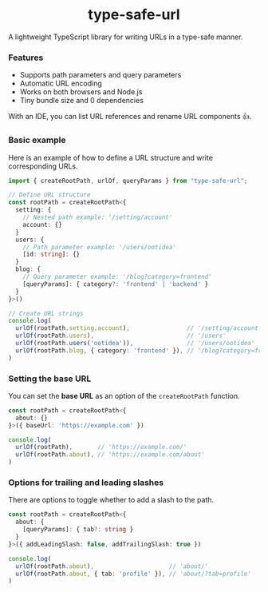 <h1 align="center">type-safe-url</h1>

A lightweight TypeScript library for writing URLs in a type-safe manner.  

### Features
- Supports path parameters and query parameters
- Automatic URL encoding
- Works on both browsers and Node.js
- Tiny bundle size and 0 dependencies

With an IDE, you can list URL references and rename URL components 👍.  

### Basic example

Here is an example of how to define a URL structure and write corresponding URLs.  

```ts
import { createRootPath, urlOf, queryParams } from "type-safe-url";

// Define URL structure
const rootPath = createRootPath<{
  setting: {
    // Nested path example: '/setting/account'
    account: {}
  }
  users: {
    // Path parameter example: '/users/ootidea'
    [id: string]: {}
  }
  blog: {
    // Query parameter example: '/blog?category=frontend'
    [queryParams]: { category?: 'frontend' | 'backend' }
  }
}>()

// Create URL strings
console.log(
  urlOf(rootPath.setting.account),                // '/setting/account'
  urlOf(rootPath.users),                          // '/users'
  urlOf(rootPath.users('ootidea')),               // '/users/ootidea'
  urlOf(rootPath.blog, { category: 'frontend' }), // '/blog?category=frontend'
)
```

### Setting the base URL

You can set the **base URL** as an option of the `createRootPath` function.  

```ts
const rootPath = createRootPath<{
  about: {}
}>({ baseUrl: 'https://example.com' })

console.log(
  urlOf(rootPath),       // 'https://example.com/'
  urlOf(rootPath.about), // 'https://example.com/about'
)
```

### Options for trailing and leading slashes

There are options to toggle whether to add a slash to the path.  

```ts
const rootPath = createRootPath<{
  about: {
    [queryParams]: { tab?: string }
  }
}>({ addLeadingSlash: false, addTrailingSlash: true })

console.log(
  urlOf(rootPath.about),                     // 'about/'
  urlOf(rootPath.about, { tab: 'profile' }), // 'about/?tab=profile'
)
```
